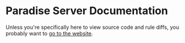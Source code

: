 # Paradise Server Documentation

Unless you're specifically here to view source code and rule diffs, you probably want to [go to the website](https://kmorris896.github.io/rapture-discord-server-documentation/index.html).
